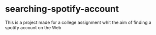 # searching-spotify-account
This is a project made for a college assignment whit the aim of finding a spotify account on the Web
